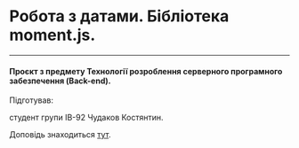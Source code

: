 #    Робота з датами. Бібліотека moment.js.
___
#### Проєкт з предмету Технології розроблення серверного програмного забезпечення (Back-end).

Підготував: 

студент групи ІВ-92 Чудаков Костянтин.


Доповідь знаходиться [тут](https://github.com/Chudokostya/back-end/blob/main/moment/doc/moment.md).
